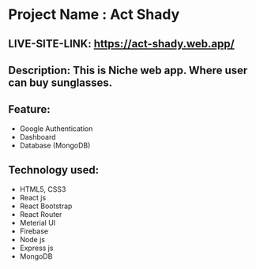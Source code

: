 # Project Name : Act Shady

## LIVE-SITE-LINK: https://act-shady.web.app/

## Description: This is Niche web app. Where user can buy sunglasses. 

## Feature:
* Google Authentication
* Dashboard
* Database (MongoDB)

## Technology used: 
* HTML5, CSS3
* React js
* React Bootstrap
* React Router
* Meterial UI
* Firebase
* Node js
* Express js
* MongoDB 

